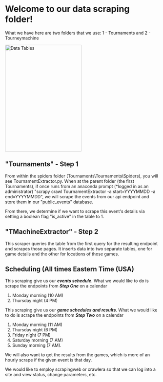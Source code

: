 # Welcome to our data scraping folder!
What we have here are two folders that we use:
1 - Tournaments and
2 - Tourneymachine

<img src="https://miscdatacash.s3.us-east-2.amazonaws.com/awsTMdatatables.png" alt="Data Tables" width="250" height="350">

## "Tournaments" - Step 1
From within the spiders folder (Tournaments\Tournaments\Spiders), you will see TournamentExtractor.py. When at the parent folder (the first Tournaments), if once runs from an anaconda prompt (*logged in as an administrator) "scrapy crawl TournamentExtractor -a start=YYYYMMDD -a end=YYYYMMDD", we will scrape the events from our api endpoint and store them in our "public_events" database.

From there, we determine if we want to scrape this event's details via setting a boolean flag "is_active" in the table to 1.

## "TMachineExtractor" - Step 2
This scraper queries the table from the first query for the resulting endpoint and scrapes those pages. It inserts data into two separate tables, one for game details and the other for locations of those games.

## Scheduling (All times Eastern Time (USA)
This scraping give us our  ***events schedule***. 
What we would like to do is scrape the endpoints from ***Step One*** on a calendar 
1. Monday morning (10 AM)
1. Thursday night (4 PM)

This scraping give us our ***game schedules and results***. 
What we would like to do is scrape the endpoints from ***Step Two*** on a calendar 
1. Monday morning (11 AM)
1. Thursday night (6 PM)
1. Friday night (7 PM)
1. Saturday morning (7 AM)
1. Sunday morning (7 AM). 

We will also want to get the results from the games, which is more of an hourly scrape if the given event is that day.

We would like to employ scrapingweb or crawlera so that we can log into a site and view status, change parameters, etc.


